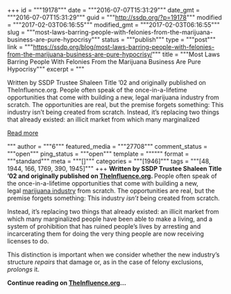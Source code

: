 +++
id = """19178"""
date = """2016-07-07T15:31:29"""
date_gmt = """2016-07-07T15:31:29"""
guid = """http://ssdp.org/?p=19178"""
modified = """2017-02-03T06:16:55"""
modified_gmt = """2017-02-03T06:16:55"""
slug = """most-laws-barring-people-with-felonies-from-the-marijuana-business-are-pure-hypocrisy"""
status = """publish"""
type = """post"""
link = """https://ssdp.org/blog/most-laws-barring-people-with-felonies-from-the-marijuana-business-are-pure-hypocrisy/"""
title = """Most Laws Barring People With Felonies From the Marijuana Business Are Pure Hypocrisy"""
excerpt = """<p>Written by SSDP Trustee Shaleen Title &#8217;02 and originally published on TheInfluence.org. People often speak of the once-in-a-lifetime opportunities that come with building a new, legal marijuana industry from scratch. The opportunities are real, but the premise forgets something: This industry isn’t being created from scratch. Instead, it’s replacing two things that already existed: an illicit market from which many marginalized</p>
<div class="h10"></div>
<p><a class="more-link2 flat" href="https://ssdp.org/blog/most-laws-barring-people-with-felonies-from-the-marijuana-business-are-pure-hypocrisy/">Read more</a></p>
"""
author = """6"""
featured_media = """27708"""
comment_status = """open"""
ping_status = """open"""
template = """"""
format = """standard"""
meta = """[]"""
categories = """[1946]"""
tags = """[48, 1944, 166, 1769, 390, 1945]"""
+++
<strong>Written by SSDP Trustee Shaleen Title &#8217;02 and originally published on <a href="http://theinfluence.org/most-laws-barring-people-with-felony-convictions-from-the-marijuana-business-are-pure-hypocrisy/">TheInfluence.org</a>.
</strong>
People often speak of the once-in-a-lifetime opportunities that come with building a new, legal <a href="http://theinfluence.org/pioneers-and-potpreneurs-inside-a-triumphant-gathering-of-the-marijuana-movement/">marijuana industry</a> from scratch. The opportunities are real, but the premise forgets something: This industry <i>isn’t</i> being created from scratch.

Instead, it’s replacing two things that already existed: an illicit market from which many marginalized people have been able to make a living, and a system of prohibition that has ruined people’s lives by arresting and incarcerating them for doing the very thing people are now receiving licenses to do.

This distinction is important when we consider whether the new industry’s structure <i>repairs</i> that damage or, as in the case of felony exclusions, <i>prolongs</i> it.

<strong>Continue reading on <a href="http://theinfluence.org/most-laws-barring-people-with-felony-convictions-from-the-marijuana-business-are-pure-hypocrisy/">TheInfluence.org</a>&#8230;</strong>
